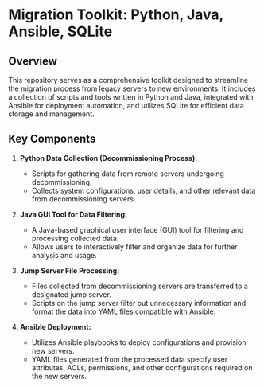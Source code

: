 # Migration Toolkit: Python, Java, Ansible, SQLite

## Overview

This repository serves as a comprehensive toolkit designed to streamline the migration process from legacy servers to new environments. It includes a collection of scripts and tools written in Python and Java, integrated with Ansible for deployment automation, and utilizes SQLite for efficient data storage and management.

## Key Components

1. **Python Data Collection (Decommissioning Process):**
   - Scripts for gathering data from remote servers undergoing decommissioning.
   - Collects system configurations, user details, and other relevant data from decommissioning servers.

2. **Java GUI Tool for Data Filtering:**
   - A Java-based graphical user interface (GUI) tool for filtering and processing collected data.
   - Allows users to interactively filter and organize data for further analysis and usage.

3. **Jump Server File Processing:**
   - Files collected from decommissioning servers are transferred to a designated jump server.
   - Scripts on the jump server filter out unnecessary information and format the data into YAML files compatible with Ansible.

4. **Ansible Deployment:**
   - Utilizes Ansible playbooks to deploy configurations and provision new servers.
   - YAML files generated from the processed data specify user attributes, ACLs, permissions, and other configurations required on the new servers.
